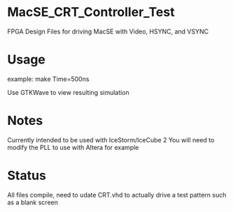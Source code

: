 # MacSE_CRT_Controller_Test
FPGA Design Files for driving MacSE with Video, HSYNC, and VSYNC

# Usage
example: make Time=500ns

Use GTKWave to view resulting simulation

# Notes
Currently intended to be used with IceStorm/IceCube 2
You will need to modify the PLL to use with Altera for example
# Status
All files compile, need to udate CRT.vhd to actually drive a test
pattern such as a blank screen
